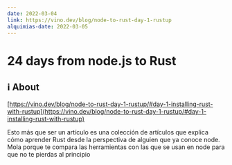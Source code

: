 ```yaml
---
date: 2022-03-04
link: https://vino.dev/blog/node-to-rust-day-1-rustup
alquimias-date: 2022-03-05
---
```


# 24 days from node.js to Rust

## ℹ️ About

[https://vino.dev/blog/node-to-rust-day-1-rustup/#day-1-installing-rust-with-rustup](https://vino.dev/blog/node-to-rust-day-1-rustup/#day-1-installing-rust-with-rustup)

Esto más que ser un artículo es una colección de artículos que explica cómo aprender Rust desde la perspectiva de alguien que ya conoce node. Mola porque te compara las herramientas con las que se usan en node para que no te pierdas al principio



